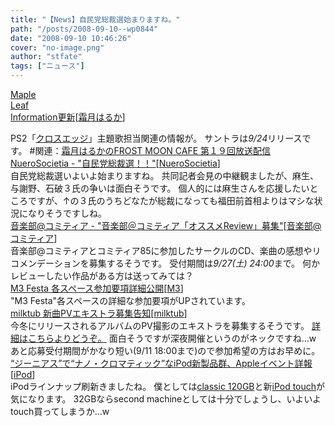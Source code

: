 ```yaml
---
title: "【News】自民党総裁選始まりますね。"
path: "/posts/2008-09-10--wp0844"
date: "2008-09-10 10:46:26"
cover: "no-image.png"
author: "stfate"
tags: ["ニュース"]
---
```


<style type="text/css">
<!--
p {white-space: pre-wrap};
-->
</style>

<a class="topics" href="http://shimotsukin.com/" target="_blank">Maple Leaf Information更新</a><span class="junre">[<a href="http://shimotsukin.com/" target="_blank">霜月はるか</a>]</span>
<div class="news">PS2「<a href="http://www.compileheart.com/xedge/" target="_blank">クロスエッジ</a>」主題歌担当関連の情報が。
サントラは<em>9/24</em>リリースです。
#関連：<a href="http://www.timerocket.co.jp/fmc/" target="_blank">霜月はるかのFROST MOON CAFE 第１９回放送配信</a></div>
<a class="topics" href="http://nuerosocietia.com/Entry/40/" target="_blank">NueroSocietia - "自民党総裁選！！"</a><span class="junre">[<a href="http://nuerosocietia.com/" target="_blank">NueroSocietia</a>]</span>
<div class="news">自民党総裁選いよいよ始まりますね。
共同記者会見の中継観ましたが、麻生、与謝野、石破３氏の争いは面白そうです。
個人的には麻生さんを応援したいところですが、↑の３氏のうちどなたが総裁になっても福田前首相よりはマシな状況になりそうですしね。</div>
<a class="topics" href="http://www2.atword.jp/comitiamusic/2008/09/10/%E9%9F%B3%E6%A5%BD%E9%83%A8%EF%BC%A0%E3%82%B3%E3%83%9F%E3%83%86%E3%82%A3%E3%82%A2%E3%80%8C%E3%82%AA%E3%82%B9%E3%82%B9%E3%83%A1review%E3%80%8D%E5%8B%9F%E9%9B%86/" target="_blank">音楽部@コミティア - "音楽部＠コミティア「オススメReview」募集"</a><span class="junre">[<a href="http://www2.atword.jp/comitiamusic/" target="_blank">音楽部@コミティア</a>]</span>
<div class="news">音楽部@コミティアとコミティア85に参加したサークルのCD、楽曲の感想やリコメンデーションを募集するそうです。
受付期間は<em>9/27(土) 24:00</em>まで。
何かレビューしたい作品がある方は送ってみては？</div>
<a class="topics" href="http://www.m3net.jp/" target="_blank">M3 Festa 各スペース参加要項詳細公開</a><span class="junre">[<a href="http://www.m3net.jp/" target="_blank">M3</a>]</span>
<div class="news">"M3 Festa"各スペースの詳細な参加要項がUPされています。</div>
<a class="topics" href="http://milktub.com/" target="_blank">milktub 新曲PVエキストラ募集告知</a><span class="junre">[<a href="http://milktub.com/" target="_blank">milktub</a>]</span>
<div class="news">今冬にリリースされるアルバムのPV撮影のエキストラを募集するそうです。
<a href="http://www.over-drive.jp/cgi-bin/formmail/080910pv/formmail_pv.cgi" target="_blank">詳細はこちらよりどうぞ。</a>
面白そうですが深夜開催というのがネックですね…w
あと応募受付期間がかなり短い(9/11 18:00まで)ので参加希望の方はお早めに。</div>
<a class="topics" href="http://plusd.itmedia.co.jp/lifestyle/articles/0809/10/news041.html" target="_blank">“ジーニアス”で“ナノ・クロマティック”なiPod新製品群、Appleイベント詳報</a><span class="junre">[<a href="http://www.apple.com/jp/itunes/" target="_blank">iPod</a>]</span>
<div class="news">iPodラインナップ刷新きましたね。
僕としては<a href="http://plusd.itmedia.co.jp/lifestyle/articles/0809/10/news045.html" target="_blank">classic 120GB</a>と新<a href="http://plusd.itmedia.co.jp/lifestyle/articles/0809/10/news032.html" target="_blank">iPod touch</a>が気になります。
32GBならsecond machineとしては十分でしょうし、いよいよtouch買ってしまうか…w</div>
